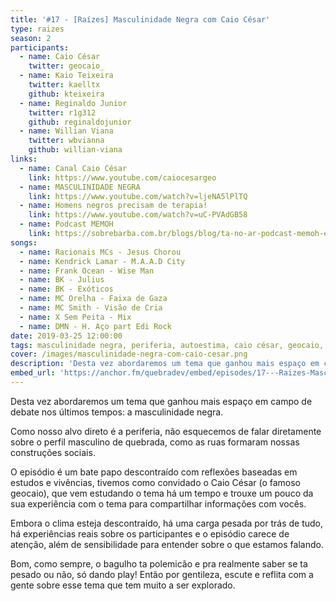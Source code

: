 ```yaml
---
title: '#17 - [Raízes] Masculinidade Negra com Caio César'
type: raizes
season: 2
participants:
  - name: Caio César
    twitter: geocaio_
  - name: Kaio Teixeira
    twitter: kaelltx
    github: kteixeira
  - name: Reginaldo Junior
    twitter: r1g312
    github: reginaldojunior
  - name: Willian Viana
    twitter: wbvianna
    github: willian-viana
links:
  - name: Canal Caio César
    link: https://www.youtube.com/caiocesargeo
  - name: MASCULINIDADE NEGRA
    link: https://www.youtube.com/watch?v=ljeNA5lPlTQ
  - name: Homens negros precisam de terapia!
    link: https://www.youtube.com/watch?v=uC-PVAdGB58
  - name: Podcast MEMOH
    link: https://sobrebarba.com.br/blogs/blog/ta-no-ar-podcast-memoh-em-parceria-com-a-sobrebarba
songs:
  - name: Racionais MCs - Jesus Chorou
  - name: Kendrick Lamar - M.A.A.D City
  - name: Frank Ocean - Wise Man
  - name: BK - Julius
  - name: BK - Exóticos
  - name: MC Orelha - Faixa de Gaza
  - name: MC Smith - Visão de Cria
  - name: X Sem Peita - Mix
  - name: DMN - H. Aço part Edi Rock
date: 2019-03-25 12:00:00
tags: masculinidade negra, periferia, autoestima, caio césar, geocaio, masculinidade, vivências, raízes, sentimentos, jesus chorou, sensibilidade, insegurança
cover: /images/masculinidade-negra-com-caio-cesar.png
description: 'Desta vez abordaremos um tema que ganhou mais espaço em campo de debate nos últimos tempos: a masculinidade negra. Como nosso alvo direto é a periferia, não esquecemos de falar diretamente sobre o perfil masculino de quebrada, como as ruas formaram nossas construções sociais.'
embed_url: 'https://anchor.fm/quebradev/embed/episodes/17---Raizes-Masculinidade-Negra-com-Caio-Cesar-eclvbj'
---
```


Desta vez abordaremos um tema que ganhou mais espaço em campo de debate nos últimos tempos: a masculinidade negra. 

Como nosso alvo direto é a periferia, não esquecemos de falar diretamente sobre o perfil masculino de quebrada, como as ruas formaram nossas construções sociais.

O episódio é um bate papo descontraído com reflexões baseadas em estudos e vivências, tivemos como convidado o Caio César (o famoso geocaio), que vem estudando o tema há um tempo e trouxe um pouco da sua experiência com o tema para compartilhar informações com vocês.

Embora o clima esteja descontraído, há uma carga pesada por trás de tudo, há experiências reais sobre os participantes e o episódio carece de atenção, além de sensibilidade para entender sobre o que estamos falando.

Bom, como sempre, o bagulho ta polemicão e pra realmente saber se ta pesado ou não, só dando play! Então por gentileza, escute e reflita com a gente sobre esse tema que tem muito a ser explorado.